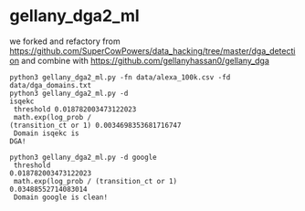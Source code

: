 # gellany_dga2_ml

we forked and refactory from https://github.com/SuperCowPowers/data_hacking/tree/master/dga_detection and combine with https://github.com/gellanyhassan0/gellany_dga

<code>python3 gellany_dga2_ml.py -fn data/alexa_100k.csv -fd data/dga_domains.txt</code><br>
<code>python3 gellany_dga2_ml.py -d isqekc<br>
threshold 0.018782003473122023<br>
math.exp(log_prob / (transition_ct or 1) 0.0034698353681716747<br>
Domain isqekc is DGA!</code><br>

<code>python3 gellany_dga2_ml.py -d google<br>
threshold 0.018782003473122023<br>
math.exp(log_prob / (transition_ct or 1) 0.03488552714083014<br>
Domain google is clean!</code><br>



